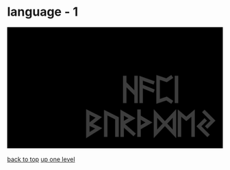 # language - 1
[![happy_birthday.png](/terminal/grey%20on%20black/little/language/happy_birthday.png "happy_birthday.png")](/terminal/grey%20on%20black/little/language/happy_birthday.png)



[back to top](#)
[up one level](/terminal/grey%20on%20black/little/README.MD)

